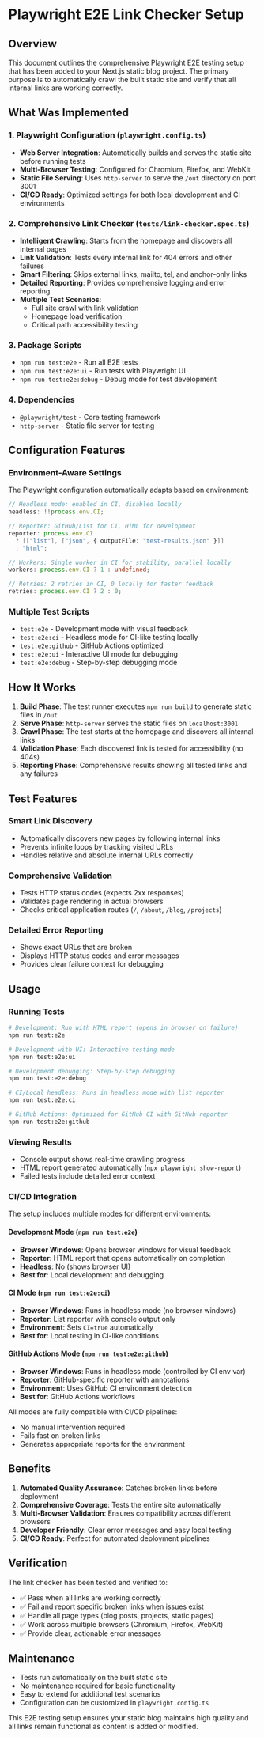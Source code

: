# Playwright E2E Link Checker Setup

## Overview

This document outlines the comprehensive Playwright E2E testing setup that has been added to your Next.js static blog project. The primary purpose is to automatically crawl the built static site and verify that all internal links are working correctly.

## What Was Implemented

### 1. Playwright Configuration (`playwright.config.ts`)

- **Web Server Integration**: Automatically builds and serves the static site before running tests
- **Multi-Browser Testing**: Configured for Chromium, Firefox, and WebKit
- **Static File Serving**: Uses `http-server` to serve the `/out` directory on port 3001
- **CI/CD Ready**: Optimized settings for both local development and CI environments

### 2. Comprehensive Link Checker (`tests/link-checker.spec.ts`)

- **Intelligent Crawling**: Starts from the homepage and discovers all internal pages
- **Link Validation**: Tests every internal link for 404 errors and other failures
- **Smart Filtering**: Skips external links, mailto, tel, and anchor-only links
- **Detailed Reporting**: Provides comprehensive logging and error reporting
- **Multiple Test Scenarios**:
  - Full site crawl with link validation
  - Homepage load verification
  - Critical path accessibility testing

### 3. Package Scripts

- `npm run test:e2e` - Run all E2E tests
- `npm run test:e2e:ui` - Run tests with Playwright UI
- `npm run test:e2e:debug` - Debug mode for test development

### 4. Dependencies

- `@playwright/test` - Core testing framework
- `http-server` - Static file server for testing

## Configuration Features

### Environment-Aware Settings

The Playwright configuration automatically adapts based on environment:

```typescript
// Headless mode: enabled in CI, disabled locally
headless: !!process.env.CI;

// Reporter: GitHub/List for CI, HTML for development
reporter: process.env.CI
  ? [["list"], ["json", { outputFile: "test-results.json" }]]
  : "html";

// Workers: Single worker in CI for stability, parallel locally
workers: process.env.CI ? 1 : undefined;

// Retries: 2 retries in CI, 0 locally for faster feedback
retries: process.env.CI ? 2 : 0;
```

### Multiple Test Scripts

- `test:e2e` - Development mode with visual feedback
- `test:e2e:ci` - Headless mode for CI-like testing locally
- `test:e2e:github` - GitHub Actions optimized
- `test:e2e:ui` - Interactive UI mode for debugging
- `test:e2e:debug` - Step-by-step debugging mode

## How It Works

1. **Build Phase**: The test runner executes `npm run build` to generate static files in `/out`
2. **Serve Phase**: `http-server` serves the static files on `localhost:3001`
3. **Crawl Phase**: The test starts at the homepage and discovers all internal links
4. **Validation Phase**: Each discovered link is tested for accessibility (no 404s)
5. **Reporting Phase**: Comprehensive results showing all tested links and any failures

## Test Features

### Smart Link Discovery

- Automatically discovers new pages by following internal links
- Prevents infinite loops by tracking visited URLs
- Handles relative and absolute internal URLs correctly

### Comprehensive Validation

- Tests HTTP status codes (expects 2xx responses)
- Validates page rendering in actual browsers
- Checks critical application routes (`/`, `/about`, `/blog`, `/projects`)

### Detailed Error Reporting

- Shows exact URLs that are broken
- Displays HTTP status codes and error messages
- Provides clear failure context for debugging

## Usage

### Running Tests

```bash
# Development: Run with HTML report (opens in browser on failure)
npm run test:e2e

# Development with UI: Interactive testing mode
npm run test:e2e:ui

# Development debugging: Step-by-step debugging
npm run test:e2e:debug

# CI/Local headless: Runs in headless mode with list reporter
npm run test:e2e:ci

# GitHub Actions: Optimized for GitHub CI with GitHub reporter
npm run test:e2e:github
```

### Viewing Results

- Console output shows real-time crawling progress
- HTML report generated automatically (`npx playwright show-report`)
- Failed tests include detailed error context

### CI/CD Integration

The setup includes multiple modes for different environments:

#### Development Mode (`npm run test:e2e`)

- **Browser Windows**: Opens browser windows for visual feedback
- **Reporter**: HTML report that opens automatically on completion
- **Headless**: No (shows browser UI)
- **Best for**: Local development and debugging

#### CI Mode (`npm run test:e2e:ci`)

- **Browser Windows**: Runs in headless mode (no browser windows)
- **Reporter**: List reporter with console output only
- **Environment**: Sets `CI=true` automatically
- **Best for**: Local testing in CI-like conditions

#### GitHub Actions Mode (`npm run test:e2e:github`)

- **Browser Windows**: Runs in headless mode (controlled by CI env var)
- **Reporter**: GitHub-specific reporter with annotations
- **Environment**: Uses GitHub CI environment detection
- **Best for**: GitHub Actions workflows

All modes are fully compatible with CI/CD pipelines:

- No manual intervention required
- Fails fast on broken links
- Generates appropriate reports for the environment

## Benefits

1. **Automated Quality Assurance**: Catches broken links before deployment
2. **Comprehensive Coverage**: Tests the entire site automatically
3. **Multi-Browser Validation**: Ensures compatibility across different browsers
4. **Developer Friendly**: Clear error messages and easy local testing
5. **CI/CD Ready**: Perfect for automated deployment pipelines

## Verification

The link checker has been tested and verified to:

- ✅ Pass when all links are working correctly
- ✅ Fail and report specific broken links when issues exist
- ✅ Handle all page types (blog posts, projects, static pages)
- ✅ Work across multiple browsers (Chromium, Firefox, WebKit)
- ✅ Provide clear, actionable error messages

## Maintenance

- Tests run automatically on the built static site
- No maintenance required for basic functionality
- Easy to extend for additional test scenarios
- Configuration can be customized in `playwright.config.ts`

This E2E testing setup ensures your static blog maintains high quality and all links remain functional as content is added or modified.
